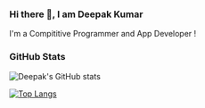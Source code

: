 ### Hi there 👋, I am Deepak Kumar
I'm a Compititive Programmer and App Developer !




### GitHub Stats
![Deepak's GitHub stats](https://github-readme-stats.vercel.app/api?username=DeepakKumar-1&show_icons=true&theme=calm)

[![Top Langs](https://github-readme-stats.vercel.app/api/top-langs/?username=DeepakKumar-1&layout=compact&theme=calm)](https://github.com/DeepakKumar-1/github-readme-stats)

<!--
**DeepakKumar-1/DeepakKumar-1** is a ✨ _special_ ✨ repository because its `README.md` (this file) appears on your GitHub profile.

Here are some ideas to get you started:

- 🔭 I’m currently working on ...
- 🌱 I’m currently learning ...
- 👯 I’m looking to collaborate on ...
- 🤔 I’m looking for help with ...
- 💬 Ask me about ...
- 📫 How to reach me: ...
- 😄 Pronouns: ...
- ⚡ Fun fact: ...
-->
